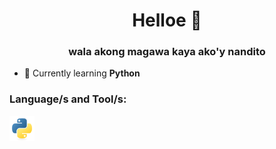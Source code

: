 <h1 align="center">Helloe 👋</h1>
<h3 align="center">wala akong magawa kaya ako'y nandito</h3>

- 🌱 Currently learning **Python**

<h3 align="left">Language/s and Tool/s:</h3>
<p align="left"> <a href="https://www.python.org" target="_blank" rel="noreferrer"> <img src="https://raw.githubusercontent.com/devicons/devicon/master/icons/python/python-original.svg" alt="python" width="40" height="40"/> </a> </p>

